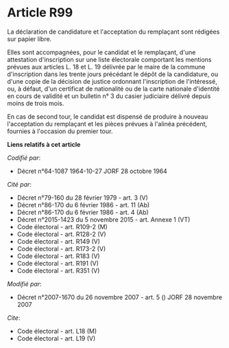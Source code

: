 # Article R99

La déclaration de candidature et l'acceptation du remplaçant sont rédigées sur papier libre.

Elles sont accompagnées, pour le candidat et le remplaçant, d'une attestation d'inscription sur une liste électorale
comportant les mentions prévues aux articles L. 18 et L. 19 délivrée par le maire de la commune d'inscription dans les trente
jours précédant le dépôt de la candidature, ou d'une copie de la décision de justice ordonnant l'inscription de l'intéressé,
ou, à défaut, d'un certificat de nationalité ou de la carte nationale d'identité en cours de validité et un bulletin n° 3 du
casier judiciaire délivré depuis moins de trois mois.

En cas de second tour, le candidat est dispensé de produire à nouveau l'acceptation du remplaçant et les pièces prévues à
l'alinéa précédent, fournies à l'occasion du premier tour.

**Liens relatifs à cet article**

_Codifié par_:

  - Décret n°64-1087 1964-10-27 JORF 28 octobre 1964

_Cité par_:

  - Décret n°79-160 du 28 février 1979 - art. 3 (V)
  - Décret n°86-170 du 6 février 1986 - art. 11 (Ab)
  - Décret n°86-170 du 6 février 1986 - art. 4 (Ab)
  - Décret n°2015-1423 du 5 novembre 2015 - art. Annexe 1 (VT)
  - Code électoral - art. R109-2 (M)
  - Code électoral - art. R128-2 (V)
  - Code électoral - art. R149 (V)
  - Code électoral - art. R173-2 (V)
  - Code électoral - art. R183 (V)
  - Code électoral - art. R191 (V)
  - Code électoral - art. R351 (V)

_Modifié par_:

  - Décret n°2007-1670 du 26 novembre 2007 - art. 5 () JORF 28 novembre 2007

_Cite_:

  - Code électoral - art. L18 (M)
  - Code électoral - art. L19 (V)
